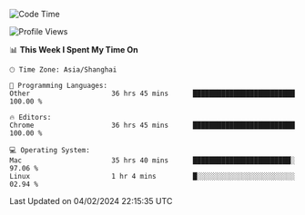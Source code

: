 <!--START_SECTION:waka-->
![Code Time](http://img.shields.io/badge/Code%20Time-1%2C896%20hrs%2020%20mins-blue)

![Profile Views](http://img.shields.io/badge/Profile%20Views-1-blue)

📊 **This Week I Spent My Time On** 

```text
🕑︎ Time Zone: Asia/Shanghai

💬 Programming Languages: 
Other                    36 hrs 45 mins      █████████████████████████   100.00 % 

🔥 Editors: 
Chrome                   36 hrs 45 mins      █████████████████████████   100.00 % 

💻 Operating System: 
Mac                      35 hrs 40 mins      ████████████████████████░   97.06 % 
Linux                    1 hr 4 mins         █░░░░░░░░░░░░░░░░░░░░░░░░   02.94 % 
```


 Last Updated on 04/02/2024 22:15:35 UTC
<!--END_SECTION:waka-->